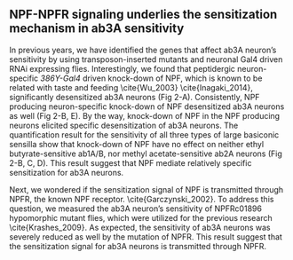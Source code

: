## NPF-NPFR signaling underlies the sensitization mechanism in ab3A sensitivity

In previous years, we have identified the genes that affect ab3A neuron’s sensitivity by using transposon-inserted mutants and neuronal Gal4 driven RNAi expressing flies. 
Interestingly, we found that peptidergic neuron-specific _386Y-Gal4_ driven knock-down of NPF, which is known to be related with taste and feeding \cite{Wu_2003} \cite{Inagaki_2014}, significantly desensitized ab3A neurons (Fig 2-A). 
Consistently, NPF producing neuron-specific knock-down of NPF desensitized ab3A neurons as well (Fig 2-B, E). 
By the way, knock-down of NPF in the NPF producing neurons elicited specific desensitization of ab3A neurons. 
The quantification result for the sensitivity of all three types of large basiconic sensilla show that knock-down of NPF have no effect on neither ethyl butyrate-sensitive ab1A/B, nor methyl acetate-sensitive ab2A neurons (Fig 2-B, C, D). 
This result suggest that NPF mediate relatively specific sensitization for ab3A neurons.

Next, we wondered if the sensitization signal of NPF is transmitted through NPFR, the known NPF receptor. \cite{Garczynski_2002}. 
To address this question, we measured the ab3A neuron’s sensitivity of NPFRc01896 hypomorphic mutant flies, which were utilized for the previous research \cite{Krashes_2009}. 
As expected, the sensitivity of ab3A neurons was severely reduced as well by the mutation of NPFR. 
This result suggest that the sensitization signal for ab3A neurons is transmitted through NPFR.